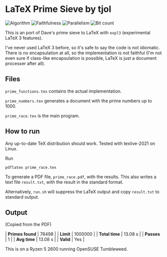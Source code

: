 # LaTeX Prime Sieve by tjol

![Algorithm](https://img.shields.io/badge/Algorithm-base-green)
![Faithfulness](https://img.shields.io/badge/Faithful-no-yellowgreen)
![Parallelism](https://img.shields.io/badge/Parallel-no-green)
![Bit count](https://img.shields.io/badge/Bits-32-yellowgreen)

This is an port of Dave's prime sieve to LaTeX with `expl3` (experimental
LaTeX 3 features).

I've never used LaTeX 3 before, so it's safe to say the code is not idiomatic.
There is no encapsulation at all, so the implementation is not faithful (I'm
not even sure if class-like encapsulation is possible, LaTeX is just a
document processer after all).

## Files

`prime_functions.tex` contains the actual implementation.

`prime_numbers.tex` generates a document with the prime numbers up to 1000.

`prime_race.tex` is the main program.

## How to run

Any up-to-date TeX distribution should work. Tested with texlive-2021 on Linux.

Run

```
pdflatex prime_race.tex
```

To generate a PDF file, `prime_race.pdf`, with the results. This also writes a
text file `result.txt`, with the result in the standard format.

Alternatively, `run.sh` will suppress the LaTeX output and copy `result.txt`
to standard output.

## Output

(Copied from the PDF)

| **Primes found** | 78498   |
| **Limit**        | 1000000 |
| **Total time**   | 13.08 s |
| **Passes**       | 1       |
| **Avg time**     | 13.08 s |
| **Valid**        | Yes     |

This is on a Ryzen 5 2600 running OpenSUSE Tumbleweed.

